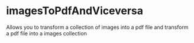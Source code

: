 # imagesToPdfAndViceversa
Allows you to transform a collection of images into a pdf file and transform a pdf file into a images collection 
